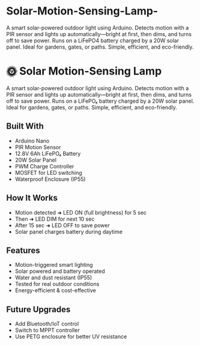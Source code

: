 # Solar-Motion-Sensing-Lamp-
A smart solar-powered outdoor light using Arduino. Detects motion with a PIR sensor and lights up automatically—bright at first, then dims, and turns off to save power. Runs on a LiFePO4 battery charged by a 20W solar panel. Ideal for gardens, gates, or paths. Simple, efficient, and eco-friendly.
# 🌞 Solar Motion-Sensing Lamp

A smart solar-powered outdoor light using Arduino. Detects motion with a PIR sensor and lights up automatically—bright at first, then dims, and turns off to save power. Runs on a LiFePO₄ battery charged by a 20W solar panel. Ideal for gardens, gates, or paths. Simple, efficient, and eco-friendly.

##  Built With
- Arduino Nano
- PIR Motion Sensor
- 12.8V 6Ah LiFePO₄ Battery
- 20W Solar Panel
- PWM Charge Controller
- MOSFET for LED switching
-  Waterproof Enclosure (IP55)

##  How It Works
- Motion detected ➜ LED ON (full brightness) for 5 sec
- Then ➜ LED DIM for next 10 sec
- After 15 sec ➜ LED OFF to save power
- Solar panel charges battery during daytime

## Features
- Motion-triggered smart lighting
- Solar powered and battery operated
- Water and dust resistant (IP55)
- Tested for real outdoor conditions
- Energy-efficient & cost-effective

##  Future Upgrades
- Add Bluetooth/IoT control
- Switch to MPPT controller
- Use PETG enclosure for better UV resistance





